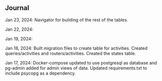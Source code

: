 ## Journal
Jan 23, 2024:
Navigator for building of the rest of the tables.

Jan 22, 2024:

Jan 19, 2024:


Jan 18, 2024:
Built migration files to create table for activities.
Created queries/activities and routers/activities.
Created the states table.

Jan 17, 2024:
Docker-compose updated to use postgresql as database and pg-admin added for admin views of data. Updated requirements.txt to include psycopg as a dependency.
